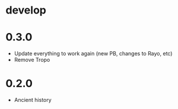 # develop

# 0.3.0
  * Update everything to work again (new PB, changes to Rayo, etc)
  * Remove Tropo

# 0.2.0
  * Ancient history
